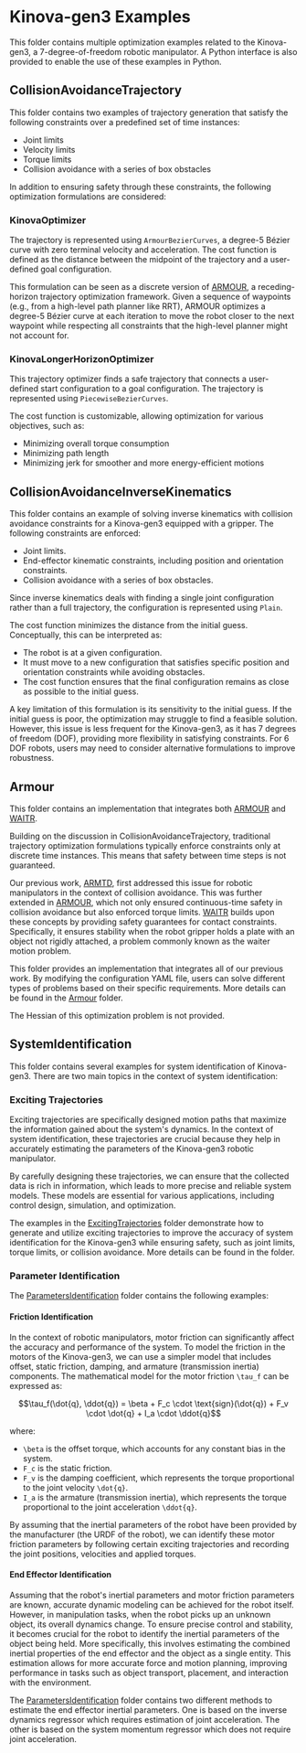 # Kinova-gen3 Examples

This folder contains multiple optimization examples related to the Kinova-gen3, a 7-degree-of-freedom robotic manipulator. A Python interface is also provided to enable the use of these examples in Python.

## CollisionAvoidanceTrajectory

This folder contains two examples of trajectory generation that satisfy the following constraints over a predefined set of time instances:

- Joint limits
- Velocity limits
- Torque limits
- Collision avoidance with a series of box obstacles

In addition to ensuring safety through these constraints, the following optimization formulations are considered:

### KinovaOptimizer

The trajectory is represented using `ArmourBezierCurves`, a degree-5 Bézier curve with zero terminal velocity and acceleration. The cost function is defined as the distance between the midpoint of the trajectory and a user-defined goal configuration.

This formulation can be seen as a discrete version of [ARMOUR](https://roahmlab.github.io/armour/), a receding-horizon trajectory optimization framework. Given a sequence of waypoints (e.g., from a high-level path planner like RRT), ARMOUR optimizes a degree-5 Bézier curve at each iteration to move the robot closer to the next waypoint while respecting all constraints that the high-level planner might not account for.

### KinovaLongerHorizonOptimizer

This trajectory optimizer finds a safe trajectory that connects a user-defined start configuration to a goal configuration. The trajectory is represented using `PiecewiseBezierCurves`.

The cost function is customizable, allowing optimization for various objectives, such as:
- Minimizing overall torque consumption
- Minimizing path length
- Minimizing jerk for smoother and more energy-efficient motions

## CollisionAvoidanceInverseKinematics

This folder contains an example of solving inverse kinematics with collision avoidance constraints for a Kinova-gen3 equipped with a gripper. The following constraints are enforced:

- Joint limits.
- End-effector kinematic constraints, including position and orientation constraints.
- Collision avoidance with a series of box obstacles.

Since inverse kinematics deals with finding a single joint configuration rather than a full trajectory, the configuration is represented using `Plain`.

The cost function minimizes the distance from the initial guess. 
Conceptually, this can be interpreted as:

- The robot is at a given configuration.
- It must move to a new configuration that satisfies specific position and orientation constraints while avoiding obstacles.
- The cost function ensures that the final configuration remains as close as possible to the initial guess.

A key limitation of this formulation is its sensitivity to the initial guess. If the initial guess is poor, the optimization may struggle to find a feasible solution. However, this issue is less frequent for the Kinova-gen3, as it has 7 degrees of freedom (DOF), providing more flexibility in satisfying constraints.
For 6 DOF robots, users may need to consider alternative formulations to improve robustness.

## Armour

This folder contains an implementation that integrates both [ARMOUR](https://roahmlab.github.io/armour/) and [WAITR](https://roahmlab.github.io/waitr-dev/).

Building on the discussion in CollisionAvoidanceTrajectory, traditional trajectory optimization formulations typically enforce constraints only at discrete time instances. 
This means that safety between time steps is not guaranteed.

Our previous work, [ARMTD](https://arxiv.org/abs/2002.01591), first addressed this issue for robotic manipulators in the context of collision avoidance. 
This was further extended in [ARMOUR](https://roahmlab.github.io/armour/), which not only ensured continuous-time safety in collision avoidance but also enforced torque limits.
[WAITR](https://roahmlab.github.io/waitr-dev/) builds upon these concepts by providing safety guarantees for contact constraints. 
Specifically, it ensures stability when the robot gripper holds a plate with an object not rigidly attached, a problem commonly known as the waiter motion problem.

This folder provides an implementation that integrates all of our previous work. 
By modifying the configuration YAML file, users can solve different types of problems based on their specific requirements.
More details can be found in the [Armour](../Kinova/Armour/) folder.

The Hessian of this optimization problem is not provided.

## SystemIdentification

This folder contains several examples for system identification of Kinova-gen3.
There are two main topics in the context of system identification:

### Exciting Trajectories

Exciting trajectories are specifically designed motion paths that maximize the information gained about the system's dynamics. In the context of system identification, these trajectories are crucial because they help in accurately estimating the parameters of the Kinova-gen3 robotic manipulator.

By carefully designing these trajectories, we can ensure that the collected data is rich in information, which leads to more precise and reliable system models. These models are essential for various applications, including control design, simulation, and optimization.

The examples in the [ExcitingTrajectories](../Kinova/SystemIdentification/ExcitingTrajectories/) folder demonstrate how to generate and utilize exciting trajectories to improve the accuracy of system identification for the Kinova-gen3 while ensuring safety, such as joint limits, torque limits, or collision avoidance.
More details can be found in the folder.

### Parameter Identification

The [ParametersIdentification](../Kinova/SystemIdentification/ParametersIdentification/) folder contains the following examples:

#### Friction Identification
In the context of robotic manipulators, motor friction can significantly affect the accuracy and performance of the system. 
To model the friction in the motors of the Kinova-gen3, we can use a simpler model that includes offset, static friction, damping, and armature (transmission inertia) components. 
The mathematical model for the motor friction `\tau_f` can be expressed as:

```math
\tau_f(\dot{q}, \ddot{q}) = \beta + F_c \cdot \text{sign}(\dot{q}) + F_v \cdot \dot{q} + I_a \cdot \ddot{q}
```
where:
- `\beta` is the offset torque, which accounts for any constant bias in the system.
- `F_c` is the static friction.
- `F_v` is the damping coefficient, which represents the torque proportional to the joint velocity `\dot{q}`.
- `I_a` is the armature (transmission inertia), which represents the torque proportional to the joint acceleration `\ddot{q}`.

By assuming that the inertial parameters of the robot have been provided by the manufacturer (the URDF of the robot), we can identify these motor friction parameters by following certain exciting trajectories and recording the joint positions, velocities and applied torques.

#### End Effector Identification

Assuming that the robot's inertial parameters and motor friction parameters are known, accurate dynamic modeling can be achieved for the robot itself. However, in manipulation tasks, when the robot picks up an unknown object, its overall dynamics change.
To ensure precise control and stability, it becomes crucial for the robot to identify the inertial parameters of the object being held. 
More specifically, this involves estimating the combined inertial properties of the end effector and the object as a single entity. 
This estimation allows for more accurate force and motion planning, improving performance in tasks such as object transport, placement, and interaction with the environment.

The [ParametersIdentification](../Kinova/SystemIdentification/ParametersIdentification/) folder contains two different methods to estimate the end effector inertial parameters.
One is based on the inverse dynamics regressor which requires estimation of joint acceleration.
The other is based on the system momentum regressor which does not require joint acceleration.





